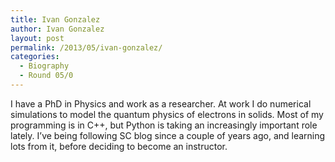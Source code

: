 ```yaml
---
title: Ivan Gonzalez
author: Ivan Gonzalez
layout: post
permalink: /2013/05/ivan-gonzalez/
categories:
  - Biography
  - Round 05/0
---
```

I have a PhD in Physics and work as a researcher. At work I do numerical simulations to model the quantum physics of electrons in solids. Most of my programming is in C++, but Python is taking an increasingly important role lately. I&#8217;ve being following SC blog since a couple of years ago, and learning lots from it, before deciding to become an instructor.